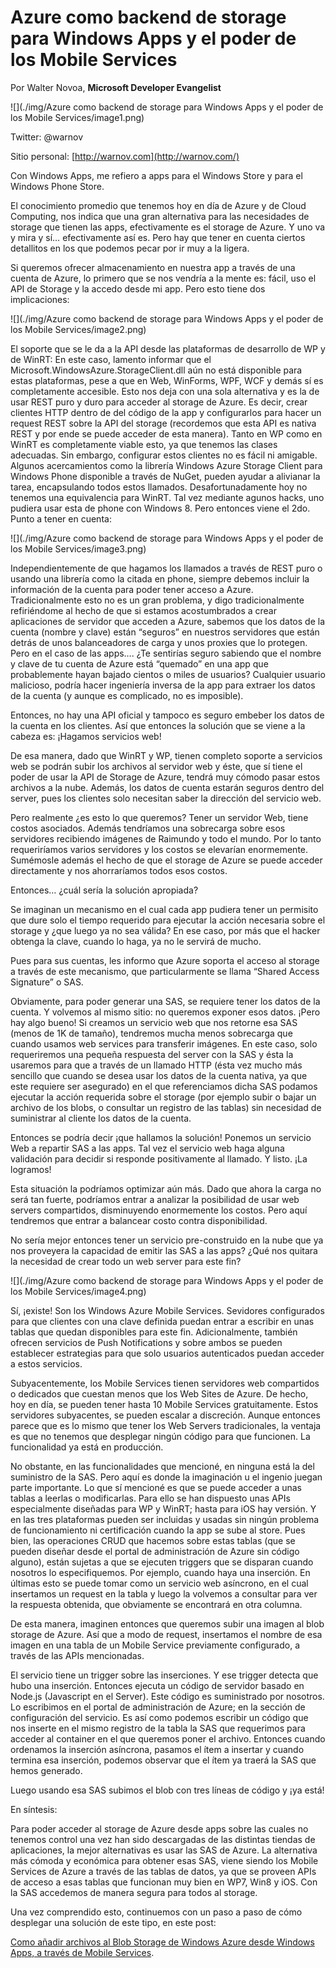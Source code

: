 
<properties
	pageTitle="Azure como backend de storage para Windows Apps y el poder de los Mobile Services"
	description="Azure como backend de storage para Windows Apps y el poder de los Mobile Services"
	services="cloud"
	documentationCenter=""
	authors="andygonusa"
	manager=""
	editor="andygonusa"/>

<tags
	ms.service="cloud"
	ms.workload="EMS"
	ms.tgt_pltfrm="na"
	ms.devlang="na"
	ms.topic="how-to-article"
	ms.date="05/13/2016"
	ms.author="andygonusa"/>

# Azure como backend de storage para Windows Apps y el poder de los Mobile Services

Por Walter Novoa, **Microsoft Developer Evangelist**

![](./img/Azure como backend de storage para Windows Apps y el poder de los Mobile Services/image1.png)

Twitter: @warnov

Sitio personal: [http://warnov.com](http://warnov.com/)

Con Windows Apps, me refiero a apps para el Windows Store y para el
Windows Phone Store.

El conocimiento promedio que tenemos hoy en día de Azure y de Cloud
Computing, nos indica que una gran alternativa para las necesidades de
storage que tienen las apps, efectivamente es el storage de Azure. Y uno
va y mira y sí… efectivamente así es. Pero hay que tener en cuenta
ciertos detallitos en los que podemos pecar por ir muy a la ligera.

Si queremos ofrecer almacenamiento en nuestra app a través de una cuenta
de Azure, lo primero que se nos vendría a la mente es: fácil, uso el API
de Storage y la accedo desde mi app. Pero esto tiene dos implicaciones:

![](./img/Azure como backend de storage para Windows Apps y el poder de los Mobile Services/image2.png)

El soporte que se le da a la API desde las plataformas de desarrollo de
WP y de WinRT: En este caso, lamento informar que el
Microsoft.WindowsAzure.StorageClient.dll aún no está disponible para
estas plataformas, pese a que en Web, WinForms, WPF, WCF y demás sí es
completamente accesible. Esto nos deja con una sola alternativa y es la
de usar REST puro y duro para acceder al storage de Azure. Es decir,
crear clientes HTTP dentro de del código de la app y configurarlos para
hacer un request REST sobre la API del storage (recordemos que esta API
es nativa REST y por ende se puede acceder de esta manera). Tanto en WP
como en WinRT es completamente viable esto, ya que tenemos las clases
adecuadas. Sin embargo, configurar estos clientes no es fácil ni
amigable. Algunos acercamientos como la librería Windows Azure Storage
Client para Windows Phone disponible a través de NuGet, pueden ayudar a
alivianar la tarea, encapsulando todos estos llamados.
Desafortunadamente hoy no tenemos una equivalencia para WinRT. Tal vez
mediante agunos hacks, uno pudiera usar esta de phone con Windows 8.
Pero entonces viene el 2do. Punto a tener en cuenta:

![](./img/Azure como backend de storage para Windows Apps y el poder de los Mobile Services/image3.png)

Independientemente de que hagamos los llamados a través de REST puro o
usando una librería como la citada en phone, siempre debemos incluir la
información de la cuenta para poder tener acceso a Azure.
Tradicionalmente esto no es un gran problema, y digo tradicionalmente
refiriéndome al hecho de que si estamos acostumbrados a crear
aplicaciones de servidor que acceden a Azure, sabemos que los datos de
la cuenta (nombre y clave) están “seguros” en nuestros servidores que
están detrás de unos balanceadores de carga y unos proxies que lo
protegen. Pero en el caso de las apps…. ¿Te sentirías seguro sabiendo
que el nombre y clave de tu cuenta de Azure está “quemado” en una app
que probablemente hayan bajado cientos o miles de usuarios? Cualquier
usuario malicioso, podría hacer ingeniería inversa de la app para
extraer los datos de la cuenta (y aunque es complicado, no es
imposible).

Entonces, no hay una API oficial y tampoco es seguro embeber los datos
de la cuenta en los clientes. Así que entonces la solución que se viene
a la cabeza es: ¡Hagamos servicios web!

De esa manera, dado que WinRT y WP, tienen completo soporte a servicios
web se podrán subir los archivos al servidor web y éste, que sí tiene el
poder de usar la API de Storage de Azure, tendrá muy cómodo pasar estos
archivos a la nube. Además, los datos de cuenta estarán seguros dentro
del server, pues los clientes solo necesitan saber la dirección del
servicio web.

Pero realmente ¿es esto lo que queremos? Tener un servidor Web, tiene
costos asociados. Además tendríamos una sobrecarga sobre esos servidores
recibiendo imágenes de Raimundo y todo el mundo. Por lo tanto
requeriríamos varios servidores y los costos se elevarían enormemente.
Sumémosle además el hecho de que el storage de Azure se puede acceder
directamente y nos ahorraríamos todos esos costos.

Entonces… ¿cuál sería la solución apropiada?

Se imaginan un mecanismo en el cual cada app pudiera tener un permisito
que dure solo el tiempo requerido para ejecutar la acción necesaria
sobre el storage y ¿que luego ya no sea válida? En ese caso, por más que
el hacker obtenga la clave, cuando lo haga, ya no le servirá de mucho.

Pues para sus cuentas, les informo que Azure soporta el acceso al
storage a través de este mecanismo, que particularmente se llama “Shared
Access Signature” o SAS.

Obviamente, para poder generar una SAS, se requiere tener los datos de
la cuenta. Y volvemos al mismo sitio: no queremos exponer esos datos.
¡Pero hay algo bueno! Si creamos un servicio web que nos retorne esa SAS
(menos de 1K de tamaño), tendremos mucha menos sobrecarga que cuando
usamos web services para transferir imágenes. En este caso, solo
requeriremos una pequeña respuesta del server con la SAS y ésta la
usaremos para que a través de un llamado HTTP (ésta vez mucho más
sencillo que cuando se desea usar los datos de la cuenta nativa, ya que
este requiere ser asegurado) en el que referenciamos dicha SAS podamos
ejecutar la acción requerida sobre el storage (por ejemplo subir o bajar
un archivo de los blobs, o consultar un registro de las tablas) sin
necesidad de suministrar al cliente los datos de la cuenta.

Entonces se podría decir ¡que hallamos la solución! Ponemos un servicio
Web a repartir SAS a las apps. Tal vez el servicio web haga alguna
validación para decidir si responde positivamente al llamado. Y listo.
¡La logramos!

Esta situación la podríamos optimizar aún más. Dado que ahora la carga
no será tan fuerte, podríamos entrar a analizar la posibilidad de usar
web servers compartidos, disminuyendo enormemente los costos. Pero aquí
tendremos que entrar a balancear costo contra disponibilidad.

No sería mejor entonces tener un servicio pre-construido en la nube que
ya nos proveyera la capacidad de emitir las SAS a las apps? ¿Qué nos
quitara la necesidad de crear todo un web server para este fin?

![](./img/Azure como backend de storage para Windows Apps y el poder de los Mobile Services/image4.png)

Sí, ¡existe! Son los Windows Azure Mobile Services. Sevidores
configurados para que clientes con una clave definida puedan entrar a
escribir en unas tablas que quedan disponibles para este fin.
Adicionalmente, también ofrecen servicios de Push Notifications y sobre
ambos se pueden establecer estrategias para que solo usuarios
autenticados puedan acceder a estos servicios.

Subyacentemente, los Mobile Services tienen servidores web compartidos o
dedicados que cuestan menos que los Web Sites de Azure. De hecho, hoy en
día, se pueden tener hasta 10 Mobile Services gratuitamente. Estos
servidores subyacentes, se pueden escalar a discreción. Aunque entonces
parece que es lo mismo que tener los Web Servers tradicionales, la
ventaja es que no tenemos que desplegar ningún código para que
funcionen. La funcionalidad ya está en producción.

No obstante, en las funcionalidades que mencioné, en ninguna está la del
suministro de la SAS. Pero aquí es donde la imaginación u el ingenio
juegan parte importante. Lo que sí mencioné es que se puede acceder a
unas tablas a leerlas o modificarlas. Para ello se han dispuesto unas
APIs especialmente diseñadas para WP y WinRT; hasta para iOS hay
versión. Y en las tres plataformas pueden ser incluidas y usadas sin
ningún problema de funcionamiento ni certificación cuando la app se sube
al store. Pues bien, las operaciones CRUD que hacemos sobre estas tablas
(que se pueden diseñar desde el portal de administración de Azure sin
código alguno), están sujetas a que se ejecuten triggers que se disparan
cuando nosotros lo especifiquemos. Por ejemplo, cuando haya una
inserción. En últimas esto se puede tomar como un servicio web
asíncrono, en el cual insertamos un request en la tabla y luego la
volvemos a consultar para ver la respuesta obtenida, que obviamente se
encontrará en otra columna.

De esta manera, imaginen entonces que queremos subir una imagen al blob
storage de Azure. Así que a modo de request, insertamos el nombre de esa
imagen en una tabla de un Mobile Service previamente configurado, a
través de las APIs mencionadas.

El servicio tiene un trigger sobre las inserciones. Y ese trigger
detecta que hubo una inserción. Entonces ejecuta un código de servidor
basado en Node.js (Javascript en el Server). Este código es suministrado
por nosotros. Lo escribimos en el portal de administración de Azure; en
la sección de configuración del servicio. Es así como podemos escribir
un código que nos inserte en el mismo registro de la tabla la SAS que
requerimos para acceder al container en el que queremos poner el
archivo. Entonces cuando ordenamos la inserción asíncrona, pasamos el
ítem a insertar y cuando termina esa inserción, podemos observar que el
ítem ya traerá la SAS que hemos generado.

Luego usando esa SAS subimos el blob con tres líneas de código y ¡ya
está!

En síntesis:

Para poder acceder al storage de Azure desde apps sobre las cuales no
tenemos control una vez han sido descargadas de las distintas tiendas de
aplicaciones, la mejor alternativas es usar las SAS de Azure. La
alternativa más cómoda y económica para obtener esas SAS, viene siendo
los Mobile Services de Azure a través de las tablas de datos, ya que se
proveen APIs de acceso a esas tablas que funcionan muy bien en WP7, Win8
y iOS. Con la SAS accedemos de manera segura para todos al storage.

Una vez comprendido esto, continuemos con un paso a paso de cómo
desplegar una solución de este tipo, en este post:

[Como añadir archivos al Blob Storage de Windows Azure desde Windows
Apps, a través de Mobile
Services](http://blogs.msdn.com/b/warnov/archive/2012/11/10/adicionando-archivos-al-storage-de-azure-apps-con-mobile-services.aspx).
